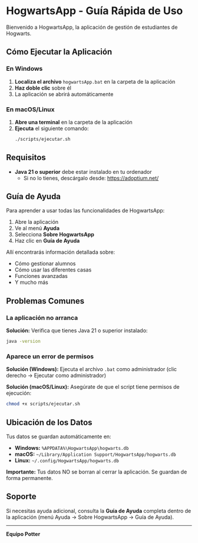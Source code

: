 # HogwartsApp - Guía Rápida de Uso

Bienvenido a HogwartsApp, la aplicación de gestión de estudiantes de Hogwarts.

## Cómo Ejecutar la Aplicación

### En Windows

1. **Localiza el archivo** `hogwartsApp.bat` en la carpeta de la aplicación
2. **Haz doble clic** sobre él
3. La aplicación se abrirá automáticamente

### En macOS/Linux

1. **Abre una terminal** en la carpeta de la aplicación
2. **Ejecuta** el siguiente comando:
   ```bash
   ./scripts/ejecutar.sh
   ```

## Requisitos

- **Java 21 o superior** debe estar instalado en tu ordenador
  - Si no lo tienes, descárgalo desde: https://adoptium.net/

## Guía de Ayuda

Para aprender a usar todas las funcionalidades de HogwartsApp:

1. Abre la aplicación
2. Ve al menú **Ayuda**
3. Selecciona **Sobre HogwartsApp**
4. Haz clic en **Guía de Ayuda**

Allí encontrarás información detallada sobre:
- Cómo gestionar alumnos
- Cómo usar las diferentes casas
- Funciones avanzadas
- Y mucho más

## Problemas Comunes

### La aplicación no arranca

**Solución:** Verifica que tienes Java 21 o superior instalado:
```bash
java -version
```

### Aparece un error de permisos

**Solución (Windows):** Ejecuta el archivo `.bat` como administrador (clic derecho → Ejecutar como administrador)

**Solución (macOS/Linux):** Asegúrate de que el script tiene permisos de ejecución:
```bash
chmod +x scripts/ejecutar.sh
```

## Ubicación de los Datos

Tus datos se guardan automáticamente en:

- **Windows:** `%APPDATA%\HogwartsApp\hogwarts.db`
- **macOS:** `~/Library/Application Support/HogwartsApp/hogwarts.db`
- **Linux:** `~/.config/HogwartsApp/hogwarts.db`

**Importante:** Tus datos NO se borran al cerrar la aplicación. Se guardan de forma permanente.

## Soporte

Si necesitas ayuda adicional, consulta la **Guía de Ayuda** completa dentro de la aplicación (menú Ayuda → Sobre HogwartsApp → Guía de Ayuda).

---

**Equipo Potter**